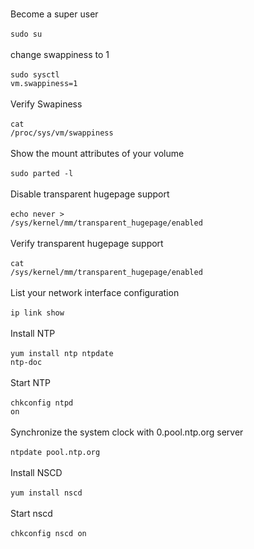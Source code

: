 <br>Become a super user </br>
<br><code>sudo su</code></br>
<br>change swappiness to 1</br>
<br><code>sudo sysctl vm.swappiness=1</code></br>
<br>Verify Swapiness</br>
<br><code>cat /proc/sys/vm/swappiness</code></br>
<br>Show the mount attributes of your volume<br>
<br><code>sudo parted -l </code></br>
<br>Disable transparent hugepage support</br>
<br><code>echo never > /sys/kernel/mm/transparent_hugepage/enabled </code></br>
<br>Verify transparent hugepage support</br>
<br><code>cat /sys/kernel/mm/transparent_hugepage/enabled</code></br>
<br>List your network interface configuration</br>
<br><code>ip link show</code></br>
<br>Install NTP</br>
<br><code>yum install ntp ntpdate ntp-doc</code></br>
<br>Start NTP</br>
<br><code>chkconfig ntpd on</code></br>
<br>Synchronize the system clock with 0.pool.ntp.org server</br>
<br><code>ntpdate pool.ntp.org</code></br>
<br>Install NSCD</br>
<br><code>yum install nscd</code></br>
<br>Start nscd</br>
<br><code>chkconfig nscd on</code></br>
